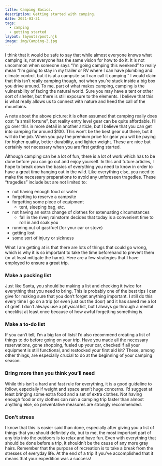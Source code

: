 ```yaml
---
title: Camping Basics.
description: Getting started with camping.
date: 2021-03-31
tags:
  - camping
  - getting started
layout: layouts/post.njk
image: img/Camping-2.jpg
---
```


I think that it would be safe to say that while almost everyone knows what camping is, not everyone has the same vision for how to do it. It is not uncommon when someone says “I’m going camping this weekend” to really mean “I’m going to stay in my trailer or RV where I can have plumbing and climate control, but it is at a campsite so I can call it camping.” I would claim that this isn’t really camping though, not when you’re stuck inside a big box you drive around. To me, part of what makes camping, camping is the vulnerability of facing the natural world. Sure you may have a tent or other sort of shelter, but there is still exposure to the elements. I believe that this is what really allows us to connect with nature and heed the call of the mountains.

A note about the above picture: it is often assumed that camping really does cost “a small fortune”, but reality entry level gear can be quite affordable. I’ll go over this in more detail in another article, but I believe that you can get into camping for around $100. This won’t be the best gear out there, but it will do the job. When you pay the premium price for gear you will be paying for higher quality, better durability, and lighter weight. These are nice but certainly not necessary when you are first getting started.

Although camping can be a lot of fun, there is a lot of work which has to be done before you can go out and enjoy yourself. In this and future articles, I hope to break down the basics of everything you need to know in order to have a great time hanging out in the wild. Like everything else, you need to make the necessary preparations to avoid any unforeseen tragedies. These “tragedies” include but are not limited to:

- not having enough food or water
- forgetting to reserve a campsite
- forgetting some piece of equipment
  - tent, sleeping bag, etc.
- not having an extra change of clothes for extenuating circumstances
  - fall in the river; rainstorm decides that today is a convenient time to roll in and soak you
- running out of gas/fuel (for your car or stove)
- getting lost
- some sort of injury or sickness

What I am getting at is that there are lots of things that could go wrong, which is why it is so important to take the time beforehand to prevent them (or at least mitigate the harm). Here are a few strategies that I have employed to ensure a great trip.

### Make a packing list

Just like Santa, you should be making a list and checking it twice for everything that you need to bring. This is probably one of the best tips I can give for making sure that you don’t forget anything important. I still do this every time I go on a trip (or even just out the door) and it has saved me a lot of grief. I don’t always use a physical list, but I always go through a mental checklist at least once because of how awful forgetting something is.

### Make a to-do list

If you can’t tell, I’m a big fan of lists! I’d also recommend creating a list of things to do before going on your trip. Have you made all the necessary reservations, gone shopping, fueled up your car, checked if all your equipment is still functional, and restocked your first aid kit? These, among other things, are especially crucial to do at the beginning of your camping season.

### Bring more than you think you’ll need

While this isn’t a hard and fast rule for everything, it is a good guideline to follow, especially if weight and space aren’t huge concerns. I’d suggest at least bringing some extra food and a set of extra clothes. Not having enough food or dry clothes can ruin a camping trip faster than almost anything else, so preventative measures are strongly recommended.

### Don’t stress

I know that this is easier said than done, especially after giving you a list of things that you should definitely do, but to me, the most important part of any trip into the outdoors is to relax and have fun. Even with everything that should be done before a trip, it shouldn’t be the cause of any more gray hairs. Remember that the purpose of recreation is to take a break from the stresses of everyday life. At the end of a trip if you’ve accomplished that it means that your expedition was a success!
